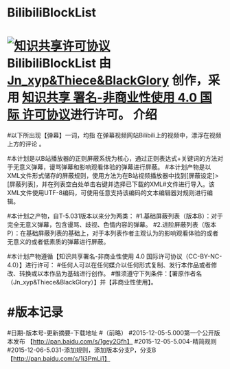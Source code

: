 # BilibiliBlockList
<a rel="license" href="http://creativecommons.org/licenses/by-nc/4.0/"><img alt="知识共享许可协议" style="border-width:0" src="https://i.creativecommons.org/l/by-nc/4.0/88x31.png" /></a><br /><span xmlns:dct="http://purl.org/dc/terms/" property="dct:title">BilibiliBlockList</span> 由 <a xmlns:cc="http://creativecommons.org/ns#" href="http://github.com/jnxyp/BilibiliBlockList" property="cc:attributionName" rel="cc:attributionURL">Jn_xyp&Thiece&BlackGlory</a> 创作，采用 <a rel="license" href="http://creativecommons.org/licenses/by-nc/4.0/">知识共享 署名-非商业性使用 4.0 国际 许可协议</a>进行许可。
介绍
====================================================================
#以下所出现【弹幕】一词，均指 在弹幕视频网站Bilibili上的视频中，漂浮在视频上方的评论 。

#本计划是以B站播放器的正则屏蔽系统为核心，通过正则表达式+关键词的方法对于无意义弹幕，谩骂弹幕和影响观看体验的弹幕进行屏蔽。
#本计划产物是以XML文件形式储存的屏蔽规则，使用方法为在B站视频播放器中找到[屏蔽设定]>[屏蔽列表]，并在列表空白处单击右键并选择已下载的XML#文件进行导入。该XML文件使用UTF-8编码，可使用任意支持该编码的文本编辑器对规则进行编辑。

#本计划之产物，自T-5.031版本以来分为两类：
#1.基础屏蔽列表（版本B）：对于完全无意义弹幕，包含谩骂、歧视、色情内容的弹幕。
#2.进阶屏蔽列表（版本P）：在基础屏蔽列表的基础上，对于本列表作者主观认为的影响观看体验的或者无意义的或者低素质的弹幕进行屏蔽。

#本计划产物遵循【知识共享署名-非商业性使用 4.0 国际许可协议（CC-BY-NC-4.0）】进行许可：
#任何人可以在任何媒介以任何形式复制、发行本作品或者修改、转换或以本作品为基础进行创作。
#惟须遵守下列条件：【署原作者名（Jn_xyp&Thiece&BlackGlory）】并【非商业性使用】。

#版本记录
====================================================================
#日期-版本号-更新摘要-下载地址
#（前略）
#2015-12-05-5.000第一个公开版本发布 【http://pan.baidu.com/s/1gey2Gfh】
#2015-12-05-5.004-精简规则
#2015-12-06-5.031-添加规则，添加版本分支P，分支B 【http://pan.baidu.com/s/1i3PmLi1】
